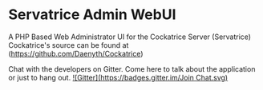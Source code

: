 Servatrice Admin WebUI
======================

A PHP Based Web Administrator UI for the Cockatrice Server (Servatrice)
Cockatrice's source can be found at (https://github.com/Daenyth/Cockatrice)

Chat with the developers on Gitter. Come here to talk about the application or just to hang out. 
[![Gitter](https://badges.gitter.im/Join Chat.svg)](https://gitter.im/woogerboy21/servatriceadminwebui?utm_source=badge&utm_medium=badge&utm_campaign=pr-badge&utm_content=badge)


